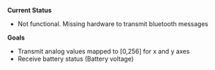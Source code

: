 **Current Status**

- Not functional. Missing hardware to transmit bluetooth messages

**Goals**

- Transmit analog values mapped to [0,256] for x and y axes
- Receive battery status (Battery voltage)
